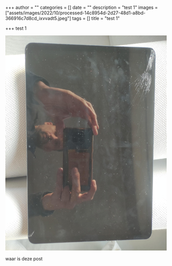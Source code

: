 +++
author = ""
categories = []
date = ""
description = "test 1"
images = ["assets/images/2022/10/processed-14c8954d-2d27-48d1-a8bd-366916c7d8cd_ixvvadt5.jpeg"]
tags = []
title = "test 1"

+++
test 1

![](assets/images/2022/10/processed-74efe377-c336-40c9-a376-26be28947c53_hbbh7mnv.jpeg)

waar is deze post